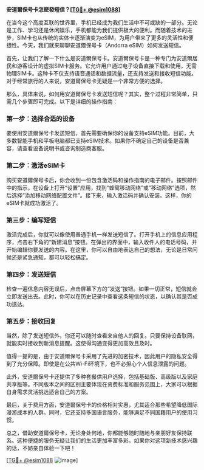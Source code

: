 **安道爾保号卡怎麽發短信？[[TG💪+ @esim1088](https://t.me/s/esim1088)]**

在当今这个高度互联的世界里，手机已经成为我们生活中不可或缺的一部分。无论是工作、学习还是休闲娱乐，手机都能为我们提供极大的便利。而随着技术的进步，SIM卡也从传统的实体卡逐渐演变为eSIM，为用户带来了更多的灵活性和便捷性。今天，我们就来聊聊安道爾保号卡（Andorra eSIM）如何发送短信。

首先，让我们了解一下什么是安道爾保号卡。安道爾保号卡是一种专门为安道爾居民和游客设计的虚拟SIM卡服务。它允许用户通过电子设备直接下载和使用，无需物理SIM卡。这种卡不仅支持语音通话和数据流量，还支持发送和接收短信功能。对于经常旅行的人来说，安道爾保号卡无疑是一个非常方便的选择。

那么，具体来说，如何用安道爾保号卡发送短信呢？其实，整个过程非常简单，只需几个步骤即可完成。以下是详细的操作指南：

### **第一步：选择合适的设备**
要使用安道爾保号卡发送短信，首先需要确保你的设备支持eSIM功能。目前，大多数智能手机和平板电脑都已支持eSIM技术。如果你不确定自己的设备是否兼容，请查看设备说明书或咨询制造商客服。

### **第二步：激活eSIM卡**
购买安道爾保号卡后，你会收到一份包含激活码和操作指南的电子邮件。按照邮件中的指示，在设备上打开“设置”应用，找到“蜂窝移动网络”或“移动网络”选项，然后选择“添加移动网络配置文件”。接下来，输入激活码并确认安装。这样，你的eSIM卡就成功激活了。

### **第三步：编写短信**
激活完成后，你就可以像使用普通手机一样发送短信了。打开手机上的信息应用程序，点击右下角的“新建消息”按钮。在弹出的界面中，输入收件人的电话号码，并开始编辑你要发送的内容。在这里，你可以自由地表达自己的想法，无论是日常问候还是紧急通知，都可以轻松搞定。

### **第四步：发送短信**
检查一遍信息内容无误后，点击屏幕下方的“发送”按钮。如果一切正常，短信就会立即发送出去。此时，你可以在历史记录中查看这条短信的状态，以确认其是否成功送达。

### **第五步：接收回复**
当然，除了发送短信外，你还可以随时查看来自他人的回复。只要保持设备联网，就能实时接收到新消息提醒。这使得沟通变得更加高效且及时。

值得一提的是，由于安道爾保号卡采用了先进的加密技术，因此用户的隐私安全得到了充分保障。即使是在公共Wi-Fi环境下，也不必担心个人信息泄露的问题。

此外，安道爾保号卡还提供了多种套餐供用户选择，包括基础版、高级版以及家庭共享版等。不同版本之间的区别主要体现在资费标准和服务范围上，大家可以根据自身需求灵活挑选适合自己的方案。

最后，关于费用方面，安道爾保号卡的价格相对实惠，尤其适合那些希望降低国际漫游成本的人群。同时，它还支持多国语言服务，能够满足不同国籍用户的使用习惯。

总之，借助安道爾保号卡，无论身处何地，你都能够随时随地与亲朋好友保持联系。这种便捷的服务无疑让我们的生活更加丰富多彩。如果你对这项新技术感兴趣的话，不妨亲自体验一下吧！

[[TG💪+ @esim1088](https://t.me/s/esim1088) ![Image](https://i.postimg.cc/4NQfJmqS/Snipaste-2025-05-13-00-14-12.png)]